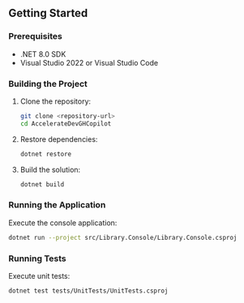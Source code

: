 ## Getting Started

### Prerequisites
- .NET 8.0 SDK
- Visual Studio 2022 or Visual Studio Code

### Building the Project

1. Clone the repository:
   ```bash
   git clone <repository-url>
   cd AccelerateDevGHCopilot
   ```

2. Restore dependencies:
   ```bash
   dotnet restore
   ```

3. Build the solution:
   ```bash
   dotnet build
   ```

### Running the Application

Execute the console application:
```bash
dotnet run --project src/Library.Console/Library.Console.csproj
```

### Running Tests

Execute unit tests:
```bash
dotnet test tests/UnitTests/UnitTests.csproj
```
